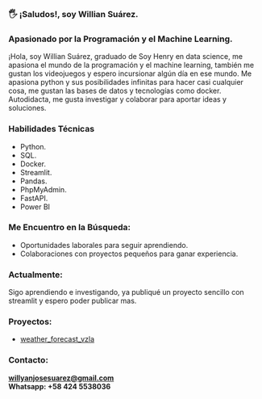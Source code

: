 ### :raised_hand_with_fingers_splayed: ¡Saludos!, soy Willian Suárez.
### Apasionado por la Programación y el Machine Learning.
<!--
**willyansuarez/willyansuarez** is a ✨ _special_ ✨ repository because its `README.md` (this file) appears on your GitHub profile.

Here are some ideas to get you started:

- 🔭 I’m currently working on ...
- 🌱 I’m currently learning ...
- 👯 I’m looking to collaborate on ...
- 🤔 I’m looking for help with ...
- 💬 Ask me about ...
- 📫 How to reach me: ...
- 😄 Pronouns: ...
- ⚡ Fun fact: ...
-->
¡Hola, soy Willian Suárez, graduado de Soy Henry en data science, me apasiona el mundo de la programación y el machine learning, también me gustan los videojuegos y espero incursionar algún día en ese mundo.
Me apasiona python y sus posibilidades infinitas para hacer casi cualquier cosa, me gustan las bases de datos y tecnologías como docker.
Autodidacta, me gusta investigar y colaborar para aportar ideas y soluciones.

### Habilidades Técnicas
* Python.
* SQL.
* Docker.
* Streamlit.
* Pandas.
* PhpMyAdmin.
* FastAPI.
* Power BI

### Me Encuentro en la Búsqueda:

* Oportunidades laborales para seguir aprendiendo.
* Colaboraciones con proyectos pequeños para ganar experiencia.

### Actualmente:
Sigo aprendiendo e investigando, ya publiqué un proyecto sencillo con streamlit y espero poder publicar mas.

### Proyectos:

*  [weather_forecast_vzla](https://weatherforecastvzla.streamlit.app/)


### Contacto:

**willyanjosesuarez@gmail.com**  
**Whatsapp: +58 424 5538036**

